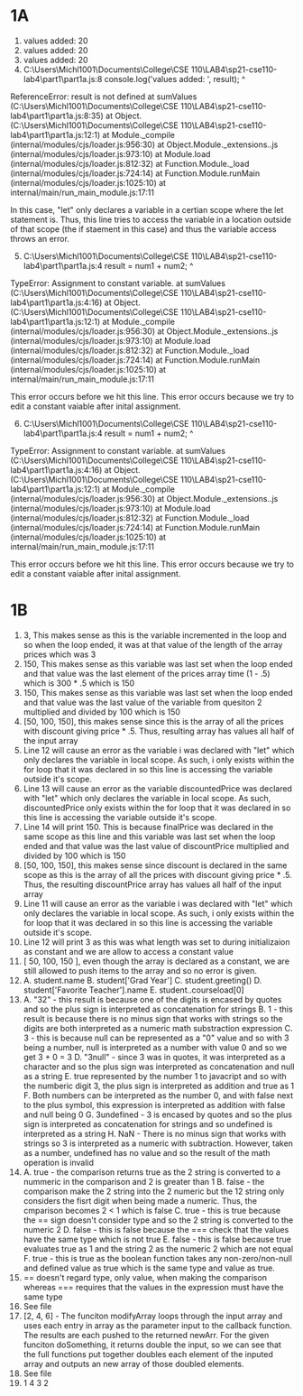 # 1A

1. values added:  20
2. values added:  20
3. values added:  20
4. C:\Users\Michl1001\Documents\College\CSE 110\LAB4\sp21-cse110-lab4\part1\part1a.js:8
    console.log('values added: ', result);
                                  ^

ReferenceError: result is not defined
    at sumValues (C:\Users\Michl1001\Documents\College\CSE 110\LAB4\sp21-cse110-lab4\part1\part1a.js:8:35)
    at Object.<anonymous> (C:\Users\Michl1001\Documents\College\CSE 110\LAB4\sp21-cse110-lab4\part1\part1a.js:12:1)
    at Module._compile (internal/modules/cjs/loader.js:956:30)
    at Object.Module._extensions..js (internal/modules/cjs/loader.js:973:10)
    at Module.load (internal/modules/cjs/loader.js:812:32)
    at Function.Module._load (internal/modules/cjs/loader.js:724:14)
    at Function.Module.runMain (internal/modules/cjs/loader.js:1025:10)
    at internal/main/run_main_module.js:17:11

In this case, "let" only declares a variable in a certian scope where the let statement is. Thus, this line tries to access the variable in a location outside of that scope (the if staement in this case) and thus the variable access throws an error.

5. C:\Users\Michl1001\Documents\College\CSE 110\LAB4\sp21-cse110-lab4\part1\part1a.js:4
        result = num1 + num2;
               ^

TypeError: Assignment to constant variable.
    at sumValues (C:\Users\Michl1001\Documents\College\CSE 110\LAB4\sp21-cse110-lab4\part1\part1a.js:4:16)
    at Object.<anonymous> (C:\Users\Michl1001\Documents\College\CSE 110\LAB4\sp21-cse110-lab4\part1\part1a.js:12:1)
    at Module._compile (internal/modules/cjs/loader.js:956:30)
    at Object.Module._extensions..js (internal/modules/cjs/loader.js:973:10)
    at Module.load (internal/modules/cjs/loader.js:812:32)
    at Function.Module._load (internal/modules/cjs/loader.js:724:14)
    at Function.Module.runMain (internal/modules/cjs/loader.js:1025:10)
    at internal/main/run_main_module.js:17:11

This error occurs before we hit this line. This error occurs because we try to edit a constant vaiable after inital assignment.

6. C:\Users\Michl1001\Documents\College\CSE 110\LAB4\sp21-cse110-lab4\part1\part1a.js:4
        result = num1 + num2;
               ^

TypeError: Assignment to constant variable.
    at sumValues (C:\Users\Michl1001\Documents\College\CSE 110\LAB4\sp21-cse110-lab4\part1\part1a.js:4:16)
    at Object.<anonymous> (C:\Users\Michl1001\Documents\College\CSE 110\LAB4\sp21-cse110-lab4\part1\part1a.js:12:1)
    at Module._compile (internal/modules/cjs/loader.js:956:30)
    at Object.Module._extensions..js (internal/modules/cjs/loader.js:973:10)
    at Module.load (internal/modules/cjs/loader.js:812:32)
    at Function.Module._load (internal/modules/cjs/loader.js:724:14)
    at Function.Module.runMain (internal/modules/cjs/loader.js:1025:10)
    at internal/main/run_main_module.js:17:11

This error occurs before we hit this line. This error occurs because we try to edit a constant vaiable after inital assignment.

# 1B

1. 3, This makes sense as this is the variable incremented in the loop and so when the loop ended, it was at that value of the length of the array prices which was 3 
2. 150, This makes sense as this variable was last set when the loop ended and that value was the last element of the prices array time (1 - .5) which is 300 * .5 which is 150 
3. 150, This makes sense as this variable was last set when the loop ended and that value was the last value of the variable from quesiton 2 multiplied and divided by 100 which is 150 
4. [50, 100, 150], this makes sense since this is the array of all the prices with discount giving price * .5. Thus, resulting array has values all half of the input array
5. Line 12 will cause an error as the variable i was declared with "let" which only declares the variable in local scope. As such, i only exists within the for loop that it was declared in so this line is accessing the variable outside it's scope.
6. Line 13 will cause an error as the variable discountedPrice was declared with "let" which only declares the variable in local scope. As such, discountedPrice only exists within the for loop that it was declared in so this line is accessing the variable outside it's scope.
7. Line 14 will print 150. This is because finalPrice was declared in the same scope as this line and this variable was last set when the loop ended and that value was the last value of discountPrice multiplied and divided by 100 which is 150
8.  [50, 100, 150], this makes sense since discount is declared in the same scope as  this is the array of all the prices with discount giving price * .5. Thus, the resulting discountPrice array has values all half of the input array
9.  Line 11 will cause an error as the variable i was declared with "let" which only declares the variable in local scope. As such, i only exists within the for loop that it was declared in so this line is accessing the variable outside it's scope.
10. Line 12 will print 3 as this was what length was set to during initializaion as constant and we are allow to access a constant value
11. [ 50, 100, 150 ], even though the array is declared as a constant, we are still allowed to push items to the array and so no error is given.
12. 
    A. student.name
    B. student['Grad Year']
    C. student.greeting()
    D. student['Favorite Teacher'].name
    E. student..courseload[0]
13. 
    A. "32" - this result is because one of the digits is encased by quotes and so the plus sign is interpreted as concatenation for strings
    B. 1 - this result is because there is no minus sign that works with strings so the digits are both interpreted as a numeric math substraction expression
    C. 3 - this is because null can be represented as a "0" value and so with 3 being a number, null is interpreted as a number with value 0 and so we get 3 + 0 = 3
    D. "3null" - since 3 was in quotes, it was interpreted as a character and so the plus sign was interpreted as concatenation and null as a string
    E. true represented by the number 1 to javacript and so with the numberic digit 3, the plus sign is interpreted as addition and true as 1
    F. Both numbers can be interpreted as the number 0, and with false next to the plus symbol, this expression is interpreted as addition with false and null being 0
    G. 3undefined - 3 is encased by quotes and so the plus sign is interpreted as concatenation for strings and so undefined is interpreted as a string
    H. NaN - There is no minus sign that works with strings so 3 is interpreted as a numeric with subtraction. However, taken as a number, undefined has no value and so the result of the math operation is invalid
14. 
    A. true - the comparison returns true as the 2 string is converted to a nummeric in the comparison and 2 is greater than 1
    B. false - the comparison make the 2 string into the 2 numeric but the 12 string only considers the fisrt digit when being made a numeric. Thus, the cmparison becomes 2 < 1 which is false
    C. true - this is true because the == sign doesn't consider type and so the 2 string is converted to the numeric 2
    D. false - this is false because the === check that the values have the same type which is not true
    E. false - this is false because true evaluates true as 1 and the string 2 as the numeric 2 which are not equal
    F. true - this is true as the boolean function takes any non-zero/non-null and defined value as true which is the same type and value as true.
15. == doesn't regard type, only value, when making the comparison whereas === requires that the values in the expression must have the same type
16. See file
17. [2, 4, 6] - The funciton modifyArray loops through the input array and uses each entry in array as the parameter input to the callback function. The results are each pushed to the returned newArr. For the given funciton doSomething, it returns double the input, so we can see that the full functions put together doubles each element of the inputed array and outputs an new array of those doubled elements.
18. See file
19. 
    1
    4
    3
    2
